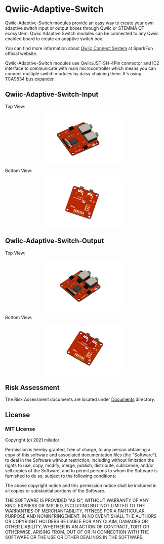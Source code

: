 # Qwiic-Adaptive-Switch

Qwiic-Adaptive-Switch modules provide an easy way to create your own adaptive switch input or output boxes through Qwiic or STEMMA QT ecosystem. Qwiic Adaptive Switch modules can be connected to any Qwiic enabled board to create an adaptive switch box.

You can find more information about <a href="https://www.sparkfun.com/qwiic">Qwiic Connect System</a> at SparkFun official website.

Qwiic-Adaptive-Switch modules use Qwiic/JST-SH-4Pin connector and IC2 interface to communicate with main microcontroller which means you can connect multiple switch modules by daisy chaining them. It's using TCA9534 bus expander.

## Qwiic-Adaptive-Switch-Input

Top View: 
<p align="center">
<img align="center" src="https://raw.githubusercontent.com/milador/Qwiic-Adaptive-Switch/main/Resources/Qwiic_Adaptive_Switch_Input_Top.png" width="50%" height="50%" alt="Qwiic Adaptive Switch Input Top"/>
</p>



Bottom View:
<p align="center">
<img align="center" src="https://raw.githubusercontent.com/milador/Qwiic-Adaptive-Switch/main/Resources/Qwiic_Adaptive_Switch_Input_Bottom.png" width="50%" height="50%" alt="Qwiic Adaptive Switch Input Bottom"/>
</p>


## Qwiic-Adaptive-Switch-Output

Top View: 
<p align="center">
<img align="center" src="https://raw.githubusercontent.com/milador/Qwiic-Adaptive-Switch/main/Resources/Qwiic_Adaptive_Switch_Output_Top.png" width="50%" height="50%" alt="Qwiic Adaptive Switch Output Top"/>
</p>



Bottom View:
<p align="center">
<img align="center" src="https://raw.githubusercontent.com/milador/Qwiic-Adaptive-Switch/main/Resources/Qwiic_Adaptive_Switch_Output_Bottom.png" width="50%" height="50%" alt="Qwiic Adaptive Switch Output Bottom"/>
</p>

## Risk Assessment

The Risk Assessment documents are located under [Documents](./Documents/) directory. 

## License

### MIT License

Copyright (c) 2021 milador

Permission is hereby granted, free of charge, to any person obtaining a copy of this software and associated documentation files (the "Software"), to deal in the Software without restriction, including without limitation the rights to use, copy, modify, merge, publish, distribute, sublicense, and/or sell copies of the Software, and to permit persons to whom the Software is furnished to do so, subject to the following conditions:

The above copyright notice and this permission notice shall be included in all copies or substantial portions of the Software.

THE SOFTWARE IS PROVIDED "AS IS", WITHOUT WARRANTY OF ANY KIND, EXPRESS OR IMPLIED, INCLUDING BUT NOT LIMITED TO THE WARRANTIES OF MERCHANTABILITY, FITNESS FOR A PARTICULAR PURPOSE AND NONINFRINGEMENT. IN NO EVENT SHALL THE AUTHORS OR COPYRIGHT HOLDERS BE LIABLE FOR ANY CLAIM, DAMAGES OR OTHER LIABILITY, WHETHER IN AN ACTION OF CONTRACT, TORT OR OTHERWISE, ARISING FROM, OUT OF OR IN CONNECTION WITH THE SOFTWARE OR THE USE OR OTHER DEALINGS IN THE SOFTWARE.



